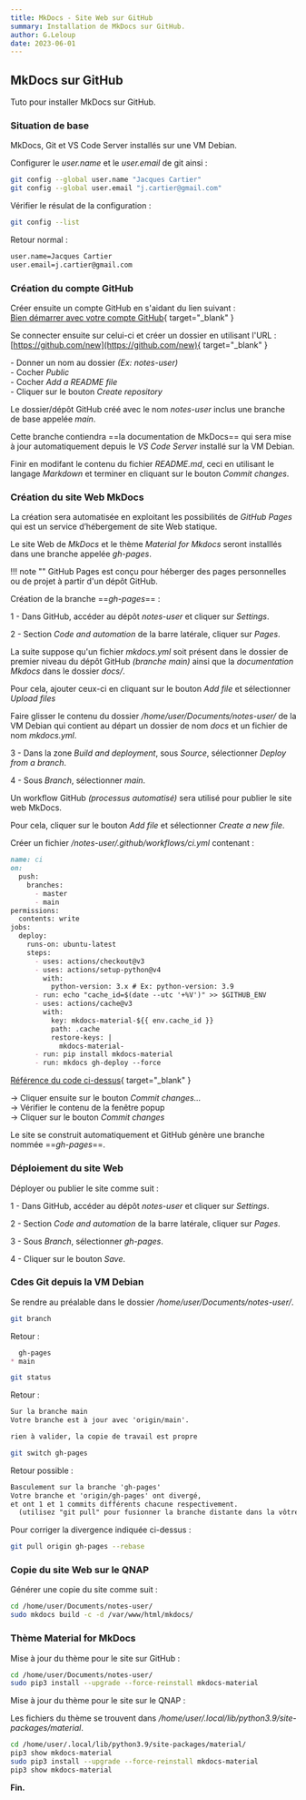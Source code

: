 ```yaml
---
title: MkDocs - Site Web sur GitHub
summary: Installation de MkDocs sur GitHub.
author: G.Leloup
date: 2023-06-01
---
```


## MkDocs sur GitHub

Tuto pour installer MkDocs sur GitHub.

### Situation de base

MkDocs, Git et VS Code Server installés sur une VM Debian.

Configurer le _user.name_ et le _user.email_ de git ainsi :

```bash
git config --global user.name "Jacques Cartier"
git config --global user.email "j.cartier@gmail.com"
```

Vérifier le résulat de la configuration :

```bash
git config --list
```

Retour normal :

```markdown
user.name=Jacques Cartier
user.email=j.cartier@gmail.com
```

### Création du compte GitHub

Créer ensuite un compte GitHub en s'aidant du lien suivant :  
[Bien démarrer avec votre compte GitHub](https://docs.github.com/fr/get-started/onboarding/getting-started-with-your-github-account){ target="_blank" }

Se connecter ensuite sur celui-ci et créer un dossier en utilisant l'URL : [https://github.com/new](https://github.com/new){ target="_blank" }

\- Donner un nom au dossier _(Ex: notes-user)_  
\- Cocher _Public_  
\- Cocher _Add a README file_  
\- Cliquer sur le bouton _Create repository_

Le dossier/dépôt GitHub créé avec le nom _notes-user_ inclus une branche de base appelée _main_.

Cette branche contiendra ==la documentation de MkDocs== qui sera mise à jour automatiquement depuis le _VS Code Server_ installé sur la VM Debian.

Finir en modifant le contenu du fichier _README.md_, ceci en utilisant le langage _Markdown_ et terminer en cliquant sur le bouton _Commit changes_.

### Création du site Web MkDocs

La création sera automatisée en exploitant les possibilités de _GitHub Pages_ qui est un service d’hébergement de site Web statique.

Le site Web de _MkDocs_ et le thème _Material for Mkdocs_ seront installlés dans une branche appelée _gh-pages_.

!!! note ""
    GitHub Pages est conçu pour héberger des pages personnelles ou de projet à partir d'un dépôt GitHub.

Création de la branche ==_gh-pages_== :

1 - Dans GitHub, accéder au dépôt _notes-user_ et cliquer sur _Settings_.

2 - Section _Code and automation_ de la barre latérale, cliquer sur _Pages_.

La suite suppose qu'un fichier _mkdocs.yml_ soit présent dans le dossier de premier niveau du dépôt GitHub _(branche main)_ ainsi que la _documentation Mkdocs_ dans le dossier _docs/_.

Pour cela, ajouter ceux-ci en cliquant sur le bouton _Add file_ et sélectionner _Upload files_

Faire glisser le contenu du dossier _/home/user/Documents/notes-user/_ de la VM Debian qui contient au départ un dossier de nom _docs_ et un fichier de nom _mkdocs.yml_.

3 - Dans la zone _Build and deployment_, sous _Source_, sélectionner _Deploy from a branch_.

4 - Sous _Branch_, sélectionner _main_.

Un workflow GitHub _(processus automatisé)_ sera utilisé pour publier le site web MkDocs.

Pour cela, cliquer sur le bouton _Add file_ et sélectionner _Create a new file_.

Créer un fichier _/notes-user/.github/workflows/ci.yml_ contenant :

```markdown
name: ci 
on:
  push:
    branches:
      - master 
      - main
permissions:
  contents: write
jobs:
  deploy:
    runs-on: ubuntu-latest
    steps:
      - uses: actions/checkout@v3
      - uses: actions/setup-python@v4
        with:
          python-version: 3.x # Ex: python-version: 3.9
      - run: echo "cache_id=$(date --utc '+%V')" >> $GITHUB_ENV 
      - uses: actions/cache@v3
        with:
          key: mkdocs-material-${{ env.cache_id }}
          path: .cache
          restore-keys: |
            mkdocs-material-
      - run: pip install mkdocs-material 
      - run: mkdocs gh-deploy --force
```

[Référence du code ci-dessus](https://squidfunk.github.io/mkdocs-material/publishing-your-site/){ target="_blank" }

-> Cliquer ensuite sur le bouton _Commit changes..._  
-> Vérifier le contenu de la fenêtre popup  
-> Cliquer sur le bouton _Commit changes_

Le site se construit automatiquement et GitHub génère une branche nommée ==_gh-pages_==.

### Déploiement du site Web

Déployer ou publier le site comme suit :

1 - Dans GitHub, accéder au dépôt _notes-user_ et cliquer sur _Settings_.

2 - Section _Code and automation_ de la barre latérale, cliquer sur _Pages_.

3 - Sous _Branch_, sélectionner _gh-pages_.

4 - Cliquer sur le bouton _Save_.

### Cdes Git depuis la VM Debian

Se rendre au préalable dans le dossier _/home/user/Documents/notes-user/_.

```bash
git branch
```

Retour :

```markdown
  gh-pages
* main
```

```bash
git status
```

Retour :

```markdown
Sur la branche main
Votre branche est à jour avec 'origin/main'.

rien à valider, la copie de travail est propre
```

```bash
git switch gh-pages
```

Retour possible :

```markdown
Basculement sur la branche 'gh-pages'
Votre branche et 'origin/gh-pages' ont divergé,
et ont 1 et 1 commits différents chacune respectivement.
  (utilisez "git pull" pour fusionner la branche distante dans la vôtre)
```

Pour corriger la divergence indiquée ci-dessus :

```bash
git pull origin gh-pages --rebase
```

### Copie du site Web sur le QNAP

Générer une copie du site comme suit :

```bash
cd /home/user/Documents/notes-user/
sudo mkdocs build -c -d /var/www/html/mkdocs/
```

### Thème Material for MkDocs

Mise à jour du thème pour le site sur GitHub :

```bash
cd /home/user/Documents/notes-user/
sudo pip3 install --upgrade --force-reinstall mkdocs-material 
```

Mise à jour du thème pour le site sur le QNAP :

Les fichiers du thème se trouvent dans _/home/user/.local/lib/python3.9/site-packages/material_.

```bash
cd /home/user/.local/lib/python3.9/site-packages/material/
pip3 show mkdocs-material
sudo pip3 install --upgrade --force-reinstall mkdocs-material
pip3 show mkdocs-material 
```

**Fin.**
